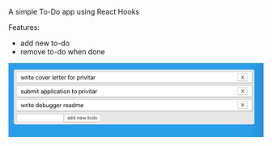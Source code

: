 A simple To-Do app using React Hooks

Features: 
- add new to-do
- remove to-do when done 

![](todo.png)

